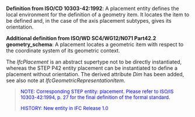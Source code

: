 ﻿**Definition from ISO/CD 10303-42:1992**: A placement entity defines the local environment for the definition of a geometry item. It locates the item to be defined and, in the case of the axis placement subtypes, gives its orientation.

**Additional definition from ISO/WD SC4/WG12/N071 Part42.2
		geometry_schema**: A placement locates a geometric item with respect to the coordinate system of its geometric context.

The _IfcPlacement_ is an abstract supertype not to be directly instantiated, whereas the STEP P42 entity placement can be instantiated to define a placement without orientation. The derived attribute _Dim_ has been added, see also note at _IfcGeometricRepresentationItem_.

> <font color="#0000FF" size="-1">NOTE: Corresponding STEP entity:
		  placement. Please refer to ISO/IS 10303-42:1994, p. 27 for the final definition
		  of the formal standard. </font>
> 
> <font color="#0000FF" size="-1">HISTORY: New entity in IFC Release 1.0
		  </font>
>